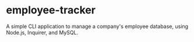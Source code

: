 # employee-tracker
A simple CLI application to manage a company's employee database, using Node.js, Inquirer, and MySQL.
